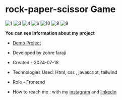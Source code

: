 # rock-paper-scissor Game

![1](https://github.com/user-attachments/assets/5815c940-a1c7-4a4d-a60e-8dde0d6e511a)
![3](https://github.com/user-attachments/assets/2a2e5a52-8d50-4455-b4f3-05698b19bf15)
![4](https://github.com/user-attachments/assets/ec894eb8-ffa3-4d18-95ba-2d84f8e415c3)
![6](https://github.com/user-attachments/assets/04f90749-7298-4579-ae37-5471f3c2cea6)
![10](https://github.com/user-attachments/assets/04ab547b-3e11-458f-b5aa-7e1314250cab)
![8](https://github.com/user-attachments/assets/a6a324c5-b553-457f-9510-05113abbdffe)
![9](https://github.com/user-attachments/assets/d0587634-2188-43b5-896f-848679c5ec22)


**You can see information about my project**
- [Demo Project](https://zohrefaraji.github.io/rock-paper-scissor030428/)

- Developed by zohre faraji

- Created - 2024-07-18

- Technologies Used: Html,  css , javascript, tailwind

- Role - Frontend

- How to reach me : with my [instagram](https://www.instagram.com/zohrefaraji212/) and [linkedin](https://www.linkedin.com/in/zohre-faraji-41822315a/)
